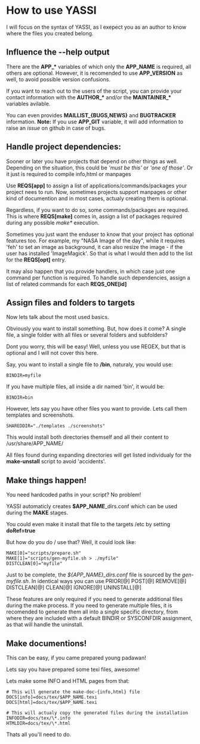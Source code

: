 How to use YASSI
================

I will focus on the syntax of YASSI,
as I exepect you as an author to know where the files you created belong.



Influence the \-\-help output
-----------------------------

There are the **APP_\*** variables of which only the **APP_NAME** is required,
all others are optional. However, it is recomended to use **APP_VERSION** as well,
to avoid possible version confusions.

If you want to reach out to the users of the script,
you can provide your contact information with the **AUTHOR\_\***
and/or the **MAINTAINER_\*** variables avilable.

You can even provides **MAILLIST_{BUGS,NEWS}** and **BUGTRACKER** information.
**Note:** If you use **APP_GIT** variable,
it will add information to raise an _issue_ on github in case of bugs.



Handle project dependencies:
----------------------------

Sooner or later you have projects that depend on other things as well.
Depending on the situation, this could be _'must be this'_ or _'one of those'_.
Or it just is required to compile info,html or manpages

Use **REQS[app]** to assign a list of applications/commands/packages your project nees to run.
Now, sometimes projects support manpages or other kind of documention and
in most cases, actualy creating them is optional.

Regardless, if you want to do so, some commands/packages are required.
This is where **REQS[make]** comes in, assign a list of packages required
during any possible _make\*_ execution.

Sometimes you just want the enduser to know that your project has optional features too.
For example, my "NASA Image of the day", while it requires 'feh' to set an image as background,
it can also resize the image - if the user has installed 'ImageMagick'.
So that is what I would then add to the list for the **REQS[opt]** entry.

It may also happen that you provide handlers, in which case just one command per function is required.
To handle such dependencies, assign a list of related commands for each **REQS_ONE[id]**



Assign files and folders to targets
-----------------------------------

Now lets talk about the most used basics.

Obviously you want to install something. But, how does it come?
A single file, a single folder with all files or several folders and subfolders?

Dont you worry, this will be easy!
Well, unless you use REGEX, but that is optional and I will not cover this here.


Say, you want to install a single file to **/bin**, naturaly, you would use:

    BINDIR=myfile


If you have multiple files, all inside a dir named 'bin', it would be:

    BINDIR=bin


However, lets say you have other files you want to provide.
Lets call them templates and screenshots.

    SHAREDDIR="./templates ./screenshots"


This would install both directories themself and all their content to /usr/share/APP_NAME/

All files found during expanding directories will get listed individualy for the **make-unstall** script to avoid 'accidents'.



Make things happen!
-------------------

You need hardcoded paths in your script?
No problem!

YASSI automaticly creates **$APP_NAME**\_dirs.conf which can be used during the **MAKE** stages.

You could even make it install that file to the targets /etc by setting **doRef=true**

But how do you do / use that? Well, it could look like:

    MAKE[0]="scripts/prepare.sh"
    MAKE[1]="scripts/gen-myfile.sh > ./myfile"
    DISTCLEAN[0]="myfile"


Just to be complete, the _${APP_NAME}\_dirs.conf_ file is sourced by the _gen-myfile.sh_.
In identical ways you can use PRIOR[@] POST[@] REMOVE[@] DISTCLEAN[@] CLEAN[@] IGNORE[@] UNINSTALL[@]

These features are only required if you need to generate additional files during the make process.
If you need to generate multiple files, it is recomended to generate them all into a single specific directory,
from where they are included with a default BINDIR or SYSCONFDIR assignment, as that will handle the uninstall.



Make documentions!
------------------

This can be easy, if you came prepared young padawan!

Lets say you have prepared some texi files, awesome!

Lets make some INFO and HTML pages from that:

    # This will generate the make-doc-{info,html} file
    DOCS[info]=docs/tex/$APP_NAME.texi
    DOCS[html]=docs/tex/$APP_NAME.texi

    # This will actualy copy the generated files during the installation
    INFODIR=docs/tex/\*.info
    HTMLDIR=docs/tex/\*.html


Thats all you'll need to do.
